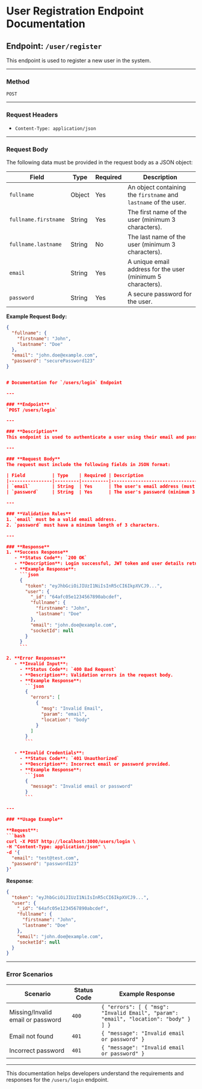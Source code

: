 # User Registration Endpoint Documentation

## **Endpoint**: `/user/register`
This endpoint is used to register a new user in the system.

---

### **Method**
`POST`

---

### **Request Headers**
- `Content-Type: application/json`

---

### **Request Body**
The following data must be provided in the request body as a JSON object:

| Field          | Type     | Required | Description                                       |
|----------------|----------|----------|---------------------------------------------------|
| `fullname`     | Object   | Yes      | An object containing the `firstname` and `lastname` of the user. |
| `fullname.firstname` | String   | Yes      | The first name of the user (minimum 3 characters). |
| `fullname.lastname`  | String   | No       | The last name of the user (minimum 3 characters).  |
| `email`        | String   | Yes      | A unique email address for the user (minimum 5 characters). |
| `password`     | String   | Yes      | A secure password for the user.                  |

**Example Request Body:**
```json
{
  "fullname": {
    "firstname": "John",
    "lastname": "Doe"
  },
  "email": "john.doe@example.com",
  "password": "securePassword123"
}


# Documentation for `/users/login` Endpoint

---

### **Endpoint**
`POST /users/login`

---

### **Description**
This endpoint is used to authenticate a user using their email and password. Upon successful authentication, a JWT token is generated and returned along with the user details.

---

### **Request Body**
The request must include the following fields in JSON format:

| Field          | Type    | Required | Description                                    |
|----------------|---------|----------|------------------------------------------------|
| `email`        | String  | Yes      | The user's email address (must be valid).      |
| `password`     | String  | Yes      | The user's password (minimum 3 characters).    |

---

### **Validation Rules**
1. `email` must be a valid email address.
2. `password` must have a minimum length of 3 characters.

---

### **Response**
1. **Success Response**
   - **Status Code**: `200 OK`
   - **Description**: Login successful, JWT token and user details returned.
   - **Example Response**:
     ```json
     {
       "token": "eyJhbGciOiJIUzI1NiIsInR5cCI6IkpXVCJ9...",
       "user": {
         "_id": "64afc05e1234567890abcdef",
         "fullname": {
           "firstname": "John",
           "lastname": "Doe"
         },
         "email": "john.doe@example.com",
         "socketId": null
       }
     }
     ```

2. **Error Responses**
   - **Invalid Input**:
     - **Status Code**: `400 Bad Request`
     - **Description**: Validation errors in the request body.
     - **Example Response**:
       ```json
       {
         "errors": [
           {
             "msg": "Invalid Email",
             "param": "email",
             "location": "body"
           }
         ]
       }
       ```

   - **Invalid Credentials**:
     - **Status Code**: `401 Unauthorized`
     - **Description**: Incorrect email or password provided.
     - **Example Response**:
       ```json
       {
         "message": "Invalid email or password"
       }
       ```

---

### **Usage Example**

**Request**:
```bash
curl -X POST http://localhost:3000/users/login \
-H "Content-Type: application/json" \
-d '{
  "email": "test@test.com",
  "password": "password123"
}'
```

**Response**:
```json
{
  "token": "eyJhbGciOiJIUzI1NiIsInR5cCI6IkpXVCJ9...",
  "user": {
    "_id": "64afc05e1234567890abcdef",
    "fullname": {
      "firstname": "John",
      "lastname": "Doe"
    },
    "email": "john.doe@example.com",
    "socketId": null
  }
}
```

---

### **Error Scenarios**
| Scenario                          | Status Code | Example Response                                                  |
|-----------------------------------|-------------|--------------------------------------------------------------------|
| Missing/Invalid email or password | `400`       | `{ "errors": [ { "msg": "Invalid Email", "param": "email", "location": "body" } ] }` |
| Email not found                   | `401`       | `{ "message": "Invalid email or password" }`                      |
| Incorrect password                | `401`       | `{ "message": "Invalid email or password" }`                      |

---

This documentation helps developers understand the requirements and responses for the `/users/login` endpoint.
